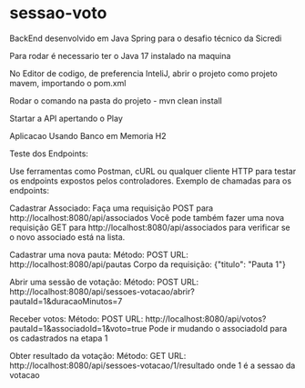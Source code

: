 # sessao-voto
BackEnd desenvolvido em Java Spring para o desafio técnico da Sicredi

Para rodar é necessario ter o Java 17 instalado na maquina

No Editor de codigo, de preferencia InteliJ, abrir o projeto como projeto mavem, importando o pom.xml

Rodar o comando na pasta do projeto - mvn clean install

Startar a API apertando o Play

Aplicacao Usando Banco em Memoria H2


Teste dos Endpoints: 

Use ferramentas como Postman, cURL ou qualquer cliente HTTP para testar os endpoints expostos pelos controladores.
Exemplo de chamadas para os endpoints:

Cadastrar Associado:
Faça uma requisição POST para http://localhost:8080/api/associados
Você pode também fazer uma nova requisição GET para http://localhost:8080/api/associados 
para verificar se o novo associado está na lista.

Cadastrar uma nova pauta:
Método: POST
URL: http://localhost:8080/api/pautas
Corpo da requisição: {"titulo": "Pauta 1"}


Abrir uma sessão de votação:
Método: POST
URL: http://localhost:8080/api/sessoes-votacao/abrir?pautaId=1&duracaoMinutos=7


Receber votos:
Método: POST
URL: http://localhost:8080/api/votos?pautaId=1&associadoId=1&voto=true
Pode ir mudando o associadoId para os cadastrados na etapa 1


Obter resultado da votação:
Método: GET
URL: http://localhost:8080/api/sessoes-votacao/1/resultado
onde 1 é  a sessao da votacao
